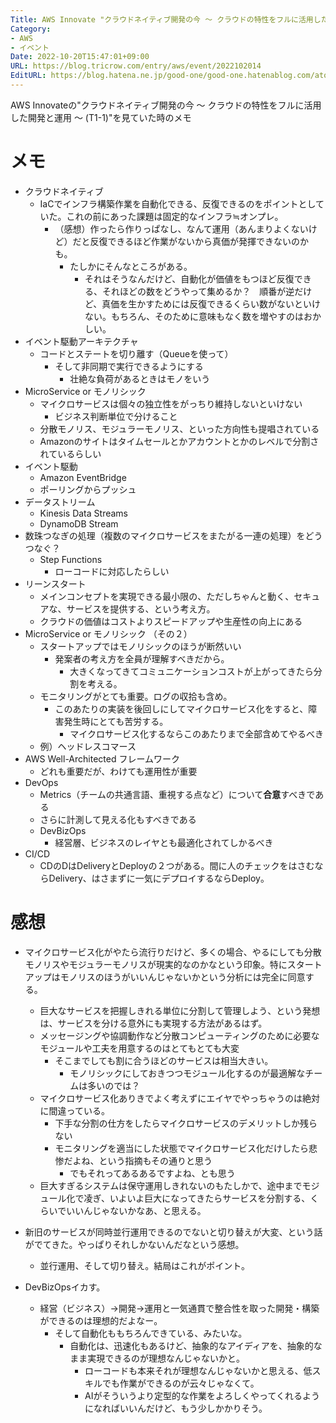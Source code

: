 ```yaml
---
Title: AWS Innovate "クラウドネイティブ開発の今 ～ クラウドの特性をフルに活用した開発と運用 ～ (T1-1)"を見ていて
Category:
- AWS
- イベント
Date: 2022-10-20T15:47:01+09:00
URL: https://blog.tricrow.com/entry/aws/event/2022102014
EditURL: https://blog.hatena.ne.jp/good-one/good-one.hatenablog.com/atom/entry/4207112889929179461
---
```


AWS Innovateの"クラウドネイティブ開発の今 ～ クラウドの特性をフルに活用した開発と運用 ～ (T1-1)"を見ていた時のメモ

# メモ

- クラウドネイティブ
  - IaCでインフラ構築作業を自動化できる、反復できるのをポイントとしていた。これの前にあった課題は固定的なインフラ≒オンプレ。
    - （感想）作ったら作りっぱなし、なんて運用（あんまりよくないけど）だと反復できるほど作業がないから真価が発揮できないのかも。
        - たしかにそんなところがある。
          - それはそうなんだけど、自動化が価値をもつほど反復できる、それほどの数をどうやって集めるか？　順番が逆だけど、真価を生かすためには反復できるくらい数がないといけない。もちろん、そのために意味もなく数を増やすのはおかしい。
- イベント駆動アーキテクチャ
  - コードとステートを切り離す（Queueを使って）
    - そして非同期で実行できるようにする
      - 壮絶な負荷があるときはモノをいう
- MicroService or モノリシック
  - マイクロサービスは個々の独立性をがっちり維持しないといけない
    - ビジネス判断単位で分けること
  - 分散モノリス、モジュラーモノリス、といった方向性も提唱されている
  - Amazonのサイトはタイムセールとかアカウントとかのレベルで分割されているらしい
- イベント駆動
  - Amazon EventBridge
  - ポーリングからプッシュ
- データストリーム
  - Kinesis Data Streams
  - DynamoDB Stream
- 数珠つなぎの処理（複数のマイクロサービスをまたがる一連の処理）をどうつなぐ？
  - Step Functions
    - ローコードに対応したらしい
- リーンスタート
  - メインコンセプトを実現できる最小限の、ただしちゃんと動く、セキュアな、サービスを提供する、という考え方。
  - クラウドの価値はコストよりスピードアップや生産性の向上にある
- MicroService or モノリシック （その２）
  - スタートアップではモノリシックのほうが断然いい
    - 発案者の考え方を全員が理解すべきだから。
      - 大きくなってきてコミュニケーションコストが上がってきたら分割を考える。
  - モニタリングがとても重要。ログの収拾も含め。
    - このあたりの実装を後回しにしてマイクロサービス化をすると、障害発生時にとても苦労する。
      - マイクロサービス化するならこのあたりまで全部含めてやるべき
  - 例）ヘッドレスコマース
- AWS Well-Architected フレームワーク
  - どれも重要だが、わけても運用性が重要
- DevOps
  - Metrics（チームの共通言語、重視する点など）について**合意**すべきである
  - さらに計測して見える化もすべきである
  - DevBizOps
    - 経営層、ビジネスのレイヤとも最適化されてしかるべき
- CI/CD 
  - CDのDはDeliveryとDeployの２つがある。間に人のチェックをはさむならDelivery、はさまずに一気にデプロイするならDeploy。



# 感想

- マイクロサービス化がやたら流行りだけど、多くの場合、やるにしても分散モノリスやモジュラーモノリスが現実的なのかなという印象。特にスタートアップはモノリスのほうがいいんじゃないかという分析には完全に同意する。
  - 巨大なサービスを把握しきれる単位に分割して管理しよう、という発想は、サービスを分ける意外にも実現する方法があるはず。
  - メッセージングや協調動作など分散コンピューティングのために必要なモジュールや工夫を用意するのはとてもとても大変
    - そこまでしても割に合うほどのサービスは相当大きい。
      - モノリシックにしておきつつモジュール化するのが最適解なチームは多いのでは？
  - マイクロサービス化ありきでよく考えずにエイヤでやっちゃうのは絶対に間違っている。
    - 下手な分割の仕方をしたらマイクロサービスのデメリットしか残らない
    - モニタリングを適当にした状態でマイクロサービス化だけしたら悲惨だよね、という指摘もその通りと思う
      - でもそれってあるあるですよね、とも思う
  - 巨大すぎるシステムは保守運用しきれないのもたしかで、途中までモジュール化で凌ぎ、いよいよ巨大になってきたらサービスを分割する、くらいでいいんじゃないかなあ、と思える。

- 新旧のサービスが同時並行運用できるのでないと切り替えが大変、という話がでてきた。やっぱりそれしかないんだなという感想。
  - 並行運用、そして切り替え。結局はこれがポイント。

- DevBizOpsイカす。
  - 経営（ビジネス）→開発→運用と一気通貫で整合性を取った開発・構築ができるのは理想的だよなー。
    - そして自動化ももちろんできている、みたいな。
      - 自動化は、迅速化もあるけど、抽象的なアイディアを、抽象的なまま実現できるのが理想なんじゃないかと。
        - ローコードも本来それが理想なんじゃないかと思える、低スキルでも作業ができるのが云々じゃなくて。
        - AIがそういうより定型的な作業をよろしくやってくれるようになればいいんだけど、もう少しかかりそう。
